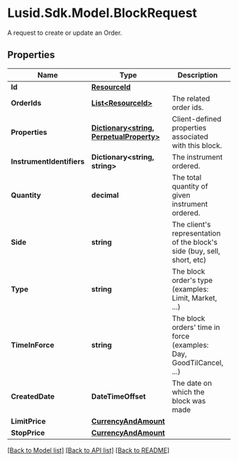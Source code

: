 # Lusid.Sdk.Model.BlockRequest
A request to create or update an Order.

## Properties

Name | Type | Description | Notes
------------ | ------------- | ------------- | -------------
**Id** | [**ResourceId**](ResourceId.md) |  | 
**OrderIds** | [**List&lt;ResourceId&gt;**](ResourceId.md) | The related order ids. | 
**Properties** | [**Dictionary&lt;string, PerpetualProperty&gt;**](PerpetualProperty.md) | Client-defined properties associated with this block. | [optional] 
**InstrumentIdentifiers** | **Dictionary&lt;string, string&gt;** | The instrument ordered. | 
**Quantity** | **decimal** | The total quantity of given instrument ordered. | 
**Side** | **string** | The client&#39;s representation of the block&#39;s side (buy, sell, short, etc) | 
**Type** | **string** | The block order&#39;s type (examples: Limit, Market, ...) | 
**TimeInForce** | **string** | The block orders&#39; time in force (examples: Day, GoodTilCancel, ...) | 
**CreatedDate** | **DateTimeOffset** | The date on which the block was made | 
**LimitPrice** | [**CurrencyAndAmount**](CurrencyAndAmount.md) |  | [optional] 
**StopPrice** | [**CurrencyAndAmount**](CurrencyAndAmount.md) |  | [optional] 

[[Back to Model list]](../README.md#documentation-for-models) [[Back to API list]](../README.md#documentation-for-api-endpoints) [[Back to README]](../README.md)

